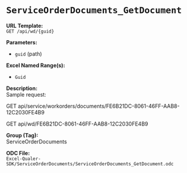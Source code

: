 # `ServiceOrderDocuments_GetDocument`

**URL Template:**  
`GET /api/wd/{guid}`

**Parameters:**  
- `guid` (path)

**Excel Named Range(s):**  
- `Guid`

**Description:**  
Sample request:
            
GET api/service/workorders/documents/FE6B21DC-8061-46FF-AAB8-12C2030FE4B9
            
GET api/wd/FE6B21DC-8061-46FF-AAB8-12C2030FE4B9

**Group (Tag):**  
ServiceOrderDocuments

**ODC File:**  
`Excel-Qualer-SDK/ServiceOrderDocuments/ServiceOrderDocuments_GetDocument.odc`
